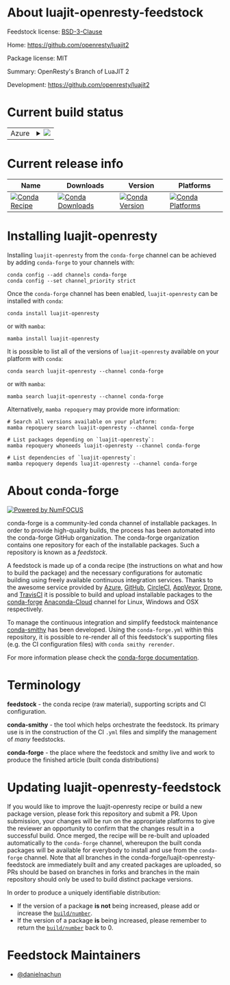 About luajit-openresty-feedstock
================================

Feedstock license: [BSD-3-Clause](https://github.com/conda-forge/luajit-openresty-feedstock/blob/main/LICENSE.txt)

Home: https://github.com/openresty/luajit2

Package license: MIT

Summary: OpenResty's Branch of LuaJIT 2

Development: https://github.com/openresty/luajit2

Current build status
====================


<table>
    
  <tr>
    <td>Azure</td>
    <td>
      <details>
        <summary>
          <a href="https://dev.azure.com/conda-forge/feedstock-builds/_build/latest?definitionId=19283&branchName=main">
            <img src="https://dev.azure.com/conda-forge/feedstock-builds/_apis/build/status/luajit-openresty-feedstock?branchName=main">
          </a>
        </summary>
        <table>
          <thead><tr><th>Variant</th><th>Status</th></tr></thead>
          <tbody><tr>
              <td>linux_64</td>
              <td>
                <a href="https://dev.azure.com/conda-forge/feedstock-builds/_build/latest?definitionId=19283&branchName=main">
                  <img src="https://dev.azure.com/conda-forge/feedstock-builds/_apis/build/status/luajit-openresty-feedstock?branchName=main&jobName=linux&configuration=linux%20linux_64_" alt="variant">
                </a>
              </td>
            </tr><tr>
              <td>osx_64</td>
              <td>
                <a href="https://dev.azure.com/conda-forge/feedstock-builds/_build/latest?definitionId=19283&branchName=main">
                  <img src="https://dev.azure.com/conda-forge/feedstock-builds/_apis/build/status/luajit-openresty-feedstock?branchName=main&jobName=osx&configuration=osx%20osx_64_" alt="variant">
                </a>
              </td>
            </tr><tr>
              <td>osx_arm64</td>
              <td>
                <a href="https://dev.azure.com/conda-forge/feedstock-builds/_build/latest?definitionId=19283&branchName=main">
                  <img src="https://dev.azure.com/conda-forge/feedstock-builds/_apis/build/status/luajit-openresty-feedstock?branchName=main&jobName=osx&configuration=osx%20osx_arm64_" alt="variant">
                </a>
              </td>
            </tr>
          </tbody>
        </table>
      </details>
    </td>
  </tr>
</table>

Current release info
====================

| Name | Downloads | Version | Platforms |
| --- | --- | --- | --- |
| [![Conda Recipe](https://img.shields.io/badge/recipe-luajit--openresty-green.svg)](https://anaconda.org/conda-forge/luajit-openresty) | [![Conda Downloads](https://img.shields.io/conda/dn/conda-forge/luajit-openresty.svg)](https://anaconda.org/conda-forge/luajit-openresty) | [![Conda Version](https://img.shields.io/conda/vn/conda-forge/luajit-openresty.svg)](https://anaconda.org/conda-forge/luajit-openresty) | [![Conda Platforms](https://img.shields.io/conda/pn/conda-forge/luajit-openresty.svg)](https://anaconda.org/conda-forge/luajit-openresty) |

Installing luajit-openresty
===========================

Installing `luajit-openresty` from the `conda-forge` channel can be achieved by adding `conda-forge` to your channels with:

```
conda config --add channels conda-forge
conda config --set channel_priority strict
```

Once the `conda-forge` channel has been enabled, `luajit-openresty` can be installed with `conda`:

```
conda install luajit-openresty
```

or with `mamba`:

```
mamba install luajit-openresty
```

It is possible to list all of the versions of `luajit-openresty` available on your platform with `conda`:

```
conda search luajit-openresty --channel conda-forge
```

or with `mamba`:

```
mamba search luajit-openresty --channel conda-forge
```

Alternatively, `mamba repoquery` may provide more information:

```
# Search all versions available on your platform:
mamba repoquery search luajit-openresty --channel conda-forge

# List packages depending on `luajit-openresty`:
mamba repoquery whoneeds luajit-openresty --channel conda-forge

# List dependencies of `luajit-openresty`:
mamba repoquery depends luajit-openresty --channel conda-forge
```


About conda-forge
=================

[![Powered by
NumFOCUS](https://img.shields.io/badge/powered%20by-NumFOCUS-orange.svg?style=flat&colorA=E1523D&colorB=007D8A)](https://numfocus.org)

conda-forge is a community-led conda channel of installable packages.
In order to provide high-quality builds, the process has been automated into the
conda-forge GitHub organization. The conda-forge organization contains one repository
for each of the installable packages. Such a repository is known as a *feedstock*.

A feedstock is made up of a conda recipe (the instructions on what and how to build
the package) and the necessary configurations for automatic building using freely
available continuous integration services. Thanks to the awesome service provided by
[Azure](https://azure.microsoft.com/en-us/services/devops/), [GitHub](https://github.com/),
[CircleCI](https://circleci.com/), [AppVeyor](https://www.appveyor.com/),
[Drone](https://cloud.drone.io/welcome), and [TravisCI](https://travis-ci.com/)
it is possible to build and upload installable packages to the
[conda-forge](https://anaconda.org/conda-forge) [Anaconda-Cloud](https://anaconda.org/)
channel for Linux, Windows and OSX respectively.

To manage the continuous integration and simplify feedstock maintenance
[conda-smithy](https://github.com/conda-forge/conda-smithy) has been developed.
Using the ``conda-forge.yml`` within this repository, it is possible to re-render all of
this feedstock's supporting files (e.g. the CI configuration files) with ``conda smithy rerender``.

For more information please check the [conda-forge documentation](https://conda-forge.org/docs/).

Terminology
===========

**feedstock** - the conda recipe (raw material), supporting scripts and CI configuration.

**conda-smithy** - the tool which helps orchestrate the feedstock.
                   Its primary use is in the construction of the CI ``.yml`` files
                   and simplify the management of *many* feedstocks.

**conda-forge** - the place where the feedstock and smithy live and work to
                  produce the finished article (built conda distributions)


Updating luajit-openresty-feedstock
===================================

If you would like to improve the luajit-openresty recipe or build a new
package version, please fork this repository and submit a PR. Upon submission,
your changes will be run on the appropriate platforms to give the reviewer an
opportunity to confirm that the changes result in a successful build. Once
merged, the recipe will be re-built and uploaded automatically to the
`conda-forge` channel, whereupon the built conda packages will be available for
everybody to install and use from the `conda-forge` channel.
Note that all branches in the conda-forge/luajit-openresty-feedstock are
immediately built and any created packages are uploaded, so PRs should be based
on branches in forks and branches in the main repository should only be used to
build distinct package versions.

In order to produce a uniquely identifiable distribution:
 * If the version of a package **is not** being increased, please add or increase
   the [``build/number``](https://docs.conda.io/projects/conda-build/en/latest/resources/define-metadata.html#build-number-and-string).
 * If the version of a package **is** being increased, please remember to return
   the [``build/number``](https://docs.conda.io/projects/conda-build/en/latest/resources/define-metadata.html#build-number-and-string)
   back to 0.

Feedstock Maintainers
=====================

* [@danielnachun](https://github.com/danielnachun/)


